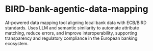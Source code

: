 # BIRD-bank-agentic-data-mapping
AI-powered data mapping tool aligning local bank data with ECB/BIRD standards. Uses LLM and semantic similarity to automate attribute matching, reduce errors, and improve interoperability, supporting transparency and regulatory compliance in the European banking ecosystem.
